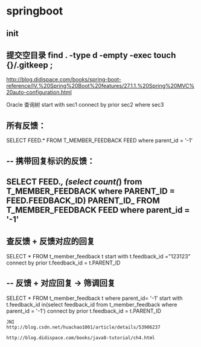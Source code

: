 # springboot
## init
提交空目录
find . -type d -empty -exec touch {}/.gitkeep \;
--

http://blog.didispace.com/books/spring-boot-reference/IV.%20Spring%20Boot%20features/27.1.1.%20Spring%20MVC%20auto-configuration.html

Oracle 查询树 start with sec1 connect by prior sec2 where sec3


所有反馈：
-- 
SELECT 
    FEED.*
    FROM T_MEMBER_FEEDBACK FEED
    where parent_id = '-1'
    
-- 
携带回复标识的反馈：
-- 
SELECT 
    FEED.*,
    (select count(*) from T_MEMBER_FEEDBACK where PARENT_ID = FEED.FEEDBACK_ID) PARENT_ID_
    FROM T_MEMBER_FEEDBACK FEED
    where parent_id = '-1'
 -- 
 查反馈 + 反馈对应的回复
 -- 
SELECT * FROM
    t_member_feedback t
    start with t.feedback_id ="123123"
    connect by prior t.feedback_id = t.PARENT_ID

 -- 
反馈 + 对应回复 -> 筛调回复
 -- 
SELECT * FROM
    t_member_feedback t
    where parent_id= '-1'
    start with t.feedback_id in(select feedback_id from t_member_feedback where parent_id = '-1')
    connect by prior t.feedback_id = t.PARENT_ID
    
    JNI
    http://blog.csdn.net/huachao1001/article/details/53906237
    
    http://blog.didispace.com/books/java8-tutorial/ch4.html